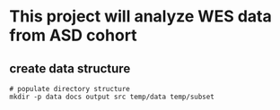 # This project will analyze WES data from ASD cohort

## create data structure
```
# populate directory structure
mkdir -p data docs output src temp/data temp/subset
```